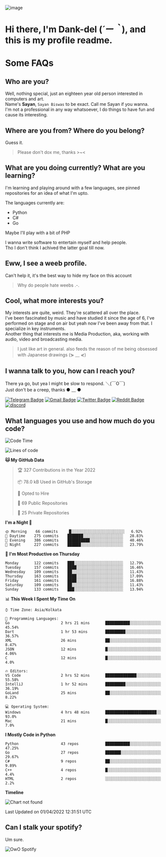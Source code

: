 ![image](https://user-images.githubusercontent.com/63096193/125182844-29f20800-e22f-11eb-8dc9-b0f2d29647bb.png)

# **Hi there, I'm Dank-del (*´ー｀*), and this is my profile readme.**
<!--  [![Profile views](https://gpvc.arturio.dev/dank-del)](https://github.com/dank-del) -->
# Some FAQs

## **Who are you?**

Well, nothing special, just an eighteen year old person interested in computers and art. \
Name's **Sayan**, `Sayan Biswas` to be exact. Call me Sayan if you wanna. \
I'm not a professional in any way whatsoever, I do things to have fun and cause its interesting.

## **Where are you from? Where do you belong?**

Guess it.
> Please don't dox me, thanks >~<

## **What are you doing currently? What are you learning?**

I'm learning and playing around with a few languages, see pinned repositories for an idea of what I'm upto.

The languages currently are:

- Python
- C#
- Go

Maybe I'll play with a bit of PHP

I wanna write software to entertain myself and help people. \
Tho I don't think I achived the latter goal till now.

## **Eww, I see a weeb profile.**

Can't help it, it's the best way to hide my face on this account
> Why do people hate weebs .-.

## **Cool, what more interests you?**

My interests are quite, weird. They're scattered all over the place. \
I've been fascinated by music and have studied it since the age of 6, I've performed on stage and on air but yeah now I've been away from that. I specialize in key instruments. \
Another thing that interests me is Media Production, aka, working with audio, video and broadcasting media.

> I just like art in general. also feeds the reason of me being obsessed with Japanese drawings (⋟ ﹏ ⋞)

## **I wanna talk to you, how can I reach you?**

There ya go, but yea I might be slow to respond. ＼(￣O￣) \
Just don't be a creep, thanks ● ﹏ ●

[![Telegram Badge](https://img.shields.io/badge/-dank_as_fuck-1ca0f1?style=flat-square&logo=telegram&logoColor=white&link=https://t.me/dank_as_fuck)](https://t.me/dank_as_fuck)
[![Gmail Badge](https://img.shields.io/badge/-chizuru@kanojo.tk-c14438?style=flat-square&logo=Gmail&logoColor=white&link=mailto:chizuru@kanojo.tk)](mailto:chizuru@kanojo.tk)
[![Twitter Badge](https://img.shields.io/twitter/follow/TheDankDel?style=social)](https://twitter.com/TheDankDel)
[![Reddit Badge](https://img.shields.io/reddit/user-karma/combined/dank_as_fuck_?style=social)](https://www.reddit.com/user/dank_as_fuck_/)
[![discord](https://discord-md-badge.vercel.app/api/shield/506536929152466945?style=social)](https://discordapp.com/users/506536929152466945)

## **What languages you use and how much do you code?**

<!--START_SECTION:waka-->
![Code Time](http://img.shields.io/badge/Code%20Time-524%20hrs%2058%20mins-blue)

![Lines of code](https://img.shields.io/badge/From%20Hello%20World%20I%27ve%20Written-866%20Thousand%20lines%20of%20code-blue)

**🐱 My GitHub Data** 

> 🏆 327 Contributions in the Year 2022
 > 
> 📦 78.0 kB Used in GitHub's Storage 
 > 
> 💼 Opted to Hire
 > 
> 📜 69 Public Repositories 
 > 
> 🔑 25 Private Repositories  
 > 
**I'm a Night 🦉** 

```text
🌞 Morning    66 commits     █░░░░░░░░░░░░░░░░░░░░░░░░   6.92% 
🌆 Daytime    275 commits    ███████░░░░░░░░░░░░░░░░░░   28.83% 
🌃 Evening    386 commits    ██████████░░░░░░░░░░░░░░░   40.46% 
🌙 Night      227 commits    ██████░░░░░░░░░░░░░░░░░░░   23.79%

```
📅 **I'm Most Productive on Thursday** 

```text
Monday       122 commits    ███░░░░░░░░░░░░░░░░░░░░░░   12.79% 
Tuesday      157 commits    ████░░░░░░░░░░░░░░░░░░░░░   16.46% 
Wednesday    109 commits    ██░░░░░░░░░░░░░░░░░░░░░░░   11.43% 
Thursday     163 commits    ████░░░░░░░░░░░░░░░░░░░░░   17.09% 
Friday       161 commits    ████░░░░░░░░░░░░░░░░░░░░░   16.88% 
Saturday     109 commits    ██░░░░░░░░░░░░░░░░░░░░░░░   11.43% 
Sunday       133 commits    ███░░░░░░░░░░░░░░░░░░░░░░   13.94%

```


📊 **This Week I Spent My Time On** 

```text
⌚︎ Time Zone: Asia/Kolkata

💬 Programming Languages: 
Go                       2 hrs 21 mins       ███████████░░░░░░░░░░░░░░   45.54% 
Dart                     1 hr 53 mins        █████████░░░░░░░░░░░░░░░░   36.57% 
XML                      26 mins             ██░░░░░░░░░░░░░░░░░░░░░░░   8.47% 
JSON                     12 mins             █░░░░░░░░░░░░░░░░░░░░░░░░   4.06% 
C                        12 mins             █░░░░░░░░░░░░░░░░░░░░░░░░   4.0%

🔥 Editors: 
VS Code                  2 hrs 52 mins       ██████████████░░░░░░░░░░░   55.58% 
IntelliJ                 1 hr 52 mins        █████████░░░░░░░░░░░░░░░░   36.19% 
GoLand                   25 mins             ██░░░░░░░░░░░░░░░░░░░░░░░   8.22%

💻 Operating System: 
Windows                  4 hrs 48 mins       ███████████████████████░░   93.0% 
Mac                      21 mins             █░░░░░░░░░░░░░░░░░░░░░░░░   7.0%

```

**I Mostly Code in Python** 

```text
Python                   43 repos            ███████████░░░░░░░░░░░░░░   47.25% 
Go                       27 repos            ███████░░░░░░░░░░░░░░░░░░   29.67% 
C#                       9 repos             ██░░░░░░░░░░░░░░░░░░░░░░░   9.89% 
C++                      4 repos             █░░░░░░░░░░░░░░░░░░░░░░░░   4.4% 
HTML                     2 repos             ░░░░░░░░░░░░░░░░░░░░░░░░░   2.2%

```


**Timeline**

![Chart not found](https://raw.githubusercontent.com/Dank-del/Dank-del/main/charts/bar_graph.png) 


 Last Updated on 01/04/2022 12:31:51 UTC
<!--END_SECTION:waka-->

## **Can I stalk your spotify?**

Um sure.

![OwO Spotify](https://spotify-recently-played-readme.vercel.app/api?user=31fdrsslnr7nvq4ytqwtw7c4rxfm&count=5)
